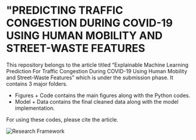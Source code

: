 # "PREDICTING TRAFFIC CONGESTION DURING COVID-19 USING HUMAN MOBILITY AND STREET-WASTE FEATURES

This repository belongs to the article titled “Explainable Machine Learning Prediction For Traffic Congestion During COVID-19 Using Human Mobility and Street-Waste Features” which is under the submission phase. It contains 3 major folders.
* Figures + Code contains the main figures along with the Python codes.
* Model + Data contains the final cleaned data along with the model implementation.

For using these codes, please cite the article. 



![Research Framework](https://github.com/NeginZarbakhsh/Dublin-Traffic-Congestion-During-the-COVID-19-Pandemic/blob/56d689f38b2109876ca9b9d7a33ed9abde40033b/Figures%20+%20Codes/JPGs/Fig2.jpg)
